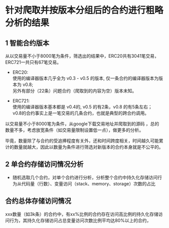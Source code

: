 # 针对爬取并按版本分组后的合约进行粗略分析的结果

## 1 智能合约版本
从以交易量不小于8000笔为条件，筛选出的结果中，ERC20共有3041笔交易，ERC721一共只有67笔交易。

- ERC20:  
    使用的编译器版本几乎全为 v0.3 - v0.5 的版本, 仅一条合约的编译器版本为版本为 v0.8;  
    另外有部分（22条）问题合约（爬取到的内容为空）版本未知。  

- ERC721:  
    使用的编译器版本基本都是 v0.4的, v0.5 的有2条，v0.8 的有5条左右；  
    v0.8的合约事实上是一笔交易的几条合约，也就是典型的跨合约调用。

以交易量不小于8000笔为条件，从google下载交易地址并爬取到的源码 ，总的数量不多，考虑放宽条件（如交易量限制设置低一点），做更多的分析。

毕竟，数量除了与合约的受追捧程度有关外，还和时间跨度相关，时间越久可能累计的数量就越大，因此以数量为条件进行筛选对新版本的合约本身就是不公平的。


## 2 单合约存储访问情况分析
- 随机选取几个合约，对单个合约进行分析，分析整个合约中持久化存储访问行为从代码量（行数）、变量访问（stack、memory、storage）次数的占比

## 合约总体存储访问情况
xxx数量（如3k条）的合约中，有xx%比例的合约存在访问高比例的持久化存储访问行为，其持久化存储访问占总变量访问次数比例平均达80%以上的合约，
